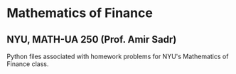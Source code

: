 # Mathematics of Finance 
## NYU, MATH-UA 250 (Prof. Amir Sadr)

Python files associated with homework problems for NYU's Mathematics of Finance class. 
